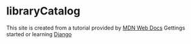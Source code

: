 # libraryCatalog
This site is created from a tutorial provided by [MDN Web Docs](https://developer.mozilla.org/en-US/docs/Learn/Server-side/Django)
Gettings started or learning [Django](https://docs.djangoproject.com/en/4.0/)
